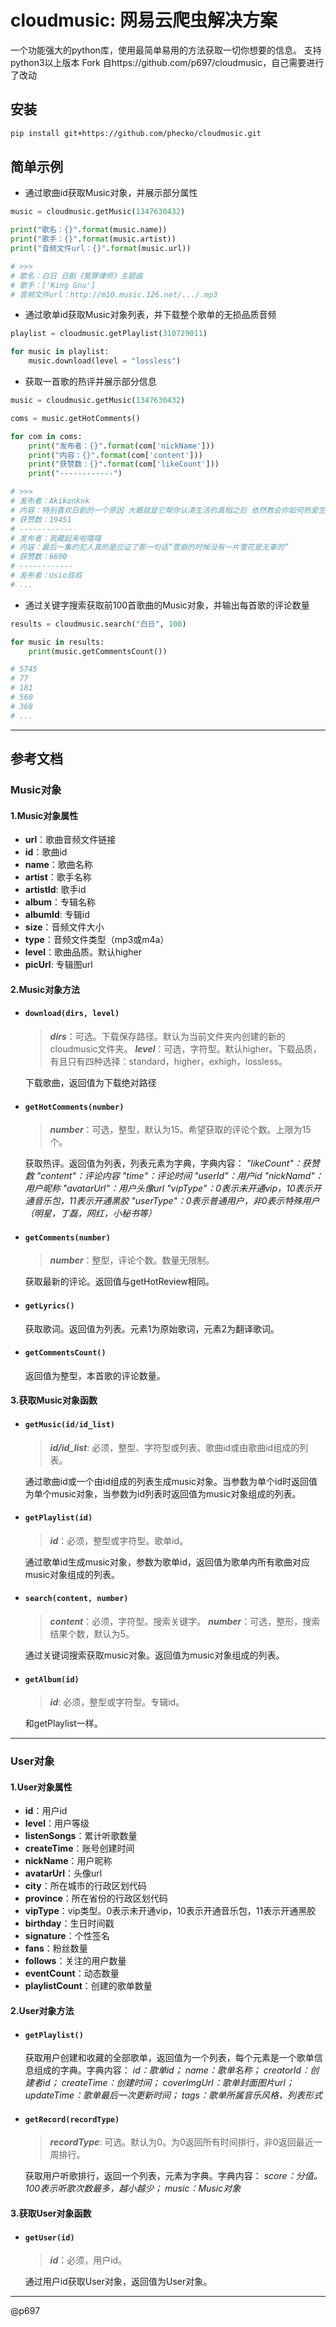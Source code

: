 cloudmusic: 网易云爬虫解决方案
=======================

一个功能强大的python库，使用最简单易用的方法获取一切你想要的信息。
支持python3以上版本
Fork 自https://github.com/p697/cloudmusic，自己需要进行了改动

安装
-----
```bash
pip install git+https://github.com/phecko/cloudmusic.git
```

简单示例
-----
- 通过歌曲id获取Music对象，并展示部分属性
```python
music = cloudmusic.getMusic(1347630432)

print("歌名：{}".format(music.name))
print("歌手：{}".format(music.artist))
print("音频文件url：{}".format(music.url))

# >>>
# 歌名：白日 日剧《冤罪律师》主题曲
# 歌手：['King Gnu']
# 音频文件url：http://m10.music.126.net/.../.mp3

```

- 通过歌单id获取Music对象列表，并下载整个歌单的无损品质音频
```python
playlist = cloudmusic.getPlaylist(310729011)

for music in playlist:
    music.download(level = "lossless")

```

- 获取一首歌的热评并展示部分信息
```python
music = cloudmusic.getMusic(1347630432)

coms = music.getHotComments()

for com in coms:
    print("发布者：{}".format(com['nickName']))
    print("内容：{}".format(com['content']))
    print("获赞数：{}".format(com['likeCount']))
    print("------------")

# >>>
# 发布者：Akikonknk
# 内容：特别喜欢日剧的一个原因 大概就是它帮你认清生活的真相之后 依然教会你如何热爱生活
# 获赞数：19451
# ------------
# 发布者：我藏起来啦嘻嘻
# 内容：最后一集的犯人真的是应证了那一句话“雪崩的时候没有一片雪花是无辜的”
# 获赞数：6690
# ------------
# 发布者：Usio叔叔
# ...

```

- 通过关键字搜索获取前100首歌曲的Music对象，并输出每首歌的评论数量
```python
results = cloudmusic.search("白日", 100)

for music in results:
    print(music.getCommentsCount())

# 5745
# 77
# 181
# 560
# 368
# ...

```
----

参考文档
-----
### Music对象
#### 1.Music对象属性
- **url**：歌曲音频文件链接
- **id**：歌曲id
- **name**：歌曲名称
- **artist**：歌手名称
- **artistId**: 歌手id
- **album**：专辑名称
- **albumId**: 专辑id
- **size**：音频文件大小
- **type**：音频文件类型（mp3或m4a）
- **level**：歌曲品质。默认higher
- **picUrl**: 专辑图url

#### 2.Music对象方法
- #### `download(dirs, level)` 
   >***dirs***：可选。下载保存路径。默认为当前文件夹内创建的新的cloudmusic文件夹。 
  ***level***：可选，字符型。默认higher。下载品质，有且只有四种选择：standard，higher，exhigh，lossless。

   下载歌曲，返回值为下载绝对路径


- #### `getHotComments(number)` 
  >***number***：可选，整型，默认为15。希望获取的评论个数。上限为15个。

  获取热评。返回值为列表，列表元素为字典，字典内容： 
  *"likeCount"：获赞数* 
  *"content"：评论内容* 
  *"time"：评论时间* 
  *"userId"：用户id* 
  *"nickNamd"：用户昵称* 
  *"avatarUrl"：用户头像url* 
  *"vipType"：0表示未开通vip，10表示开通音乐包，11表示开通黑胶* 
  *"userType"：0表示普通用户，非0表示特殊用户（明星，丁磊，网红，小秘书等）*


- #### `getComments(number)`
  >***number***：整型，评论个数。数量无限制。

  获取最新的评论。返回值与getHotReview相同。


- #### `getLyrics()`
  获取歌词。返回值为列表。元素1为原始歌词，元素2为翻译歌词。


- #### `getCommentsCount()`
  返回值为整型，本首歌的评论数量。

#### 3.获取Music对象函数

- #### `getMusic(id/id_list)`
  >***id/id_list***: 必须，整型、字符型或列表。歌曲id或由歌曲id组成的列表。

  通过歌曲id或一个由id组成的列表生成music对象。当参数为单个id时返回值为单个music对象，当参数为id列表时返回值为music对象组成的列表。

- #### `getPlaylist(id)`
  >***id***：必须，整型或字符型。歌单id。
  
  通过歌单id生成music对象，参数为歌单id，返回值为歌单内所有歌曲对应music对象组成的列表。

- #### `search(content, number)`
  >***content***：必须，字符型。搜索关键字。 
  ***number***：可选，整形，搜索结果个数，默认为5。

  通过关键词搜索获取music对象。返回值为music对象组成的列表。

- #### `getAlbum(id)` 
  >***id***: 必须，整型或字符型。专辑id。

  和getPlaylist一样。

---

### User对象
#### 1.User对象属性
- **id**：用户id
- **level**：用户等级
- **listenSongs**：累计听歌数量
- **createTime**：账号创建时间
- **nickName**：用户昵称
- **avatarUrl**：头像url
- **city**：所在城市的行政区划代码
- **province**：所在省份的行政区划代码
- **vipType**：vip类型。0表示未开通vip，10表示开通音乐包，11表示开通黑胶
- **birthday**：生日时间戳
- **signature**：个性签名
- **fans**：粉丝数量
- **follows**：关注的用户数量
- **eventCount**：动态数量
- **playlistCount**：创建的歌单数量

#### 2.User对象方法

- #### `getPlaylist()`
  获取用户创建和收藏的全部歌单，返回值为一个列表，每个元素是一个歌单信息组成的字典。字典内容： 
  *id：歌单id；* 
  *name：歌单名称；* 
  *creatorId：创建者id；* 
  *createTime：创建时间；* 
  *coverImgUrl：歌单封面图片url；* 
  *updateTime：歌单最后一次更新时间；* 
  *tags：歌单所属音乐风格，列表形式*

- #### `getRecord(recordType)`
  >***recordType***: 可选。默认为0。为0返回所有时间排行，非0返回最近一周排行。

  获取用户听歌排行，返回一个列表，元素为字典。字典内容： 
  *score：分值。100表示听歌次数最多，越小越少；* 
  *music：Music对象*

#### 3.获取User对象函数

- #### `getUser(id)`
  >***id***：必须，用户id。

  通过用户id获取User对象，返回值为User对象。

---
@p697





















